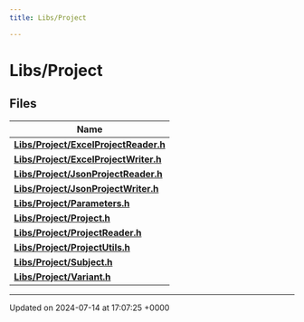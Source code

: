 ```yaml
---
title: Libs/Project

---
```


# Libs/Project



## Files

| Name           |
| -------------- |
| **[Libs/Project/ExcelProjectReader.h](../Files/ExcelProjectReader_8h.md#file-excelprojectreader.h)**  |
| **[Libs/Project/ExcelProjectWriter.h](../Files/ExcelProjectWriter_8h.md#file-excelprojectwriter.h)**  |
| **[Libs/Project/JsonProjectReader.h](../Files/JsonProjectReader_8h.md#file-jsonprojectreader.h)**  |
| **[Libs/Project/JsonProjectWriter.h](../Files/JsonProjectWriter_8h.md#file-jsonprojectwriter.h)**  |
| **[Libs/Project/Parameters.h](../Files/Parameters_8h.md#file-parameters.h)**  |
| **[Libs/Project/Project.h](../Files/Project_8h.md#file-project.h)**  |
| **[Libs/Project/ProjectReader.h](../Files/ProjectReader_8h.md#file-projectreader.h)**  |
| **[Libs/Project/ProjectUtils.h](../Files/ProjectUtils_8h.md#file-projectutils.h)**  |
| **[Libs/Project/Subject.h](../Files/Subject_8h.md#file-subject.h)**  |
| **[Libs/Project/Variant.h](../Files/Variant_8h.md#file-variant.h)**  |






-------------------------------

Updated on 2024-07-14 at 17:07:25 +0000
